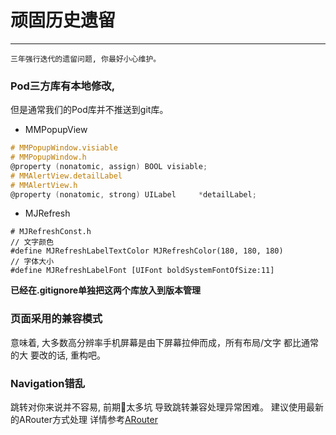 # 顽固历史遗留

---
```
三年强行迭代的遗留问题, 你最好小心维护。
```

### Pod三方库有本地修改,

但是通常我们的Pod库并不推送到git库。

- MMPopupView
```Objective-C
# MMPopupWindow.visiable
# MMPopupWindow.h 
@property (nonatomic, assign) BOOL visiable;
# MMAlertView.detailLabel
# MMAlertView.h
@property (nonatomic, strong) UILabel     *detailLabel;
```
- MJRefresh
```
# MJRefreshConst.h 
// 文字颜色
#define MJRefreshLabelTextColor MJRefreshColor(180, 180, 180)
// 字体大小
#define MJRefreshLabelFont [UIFont boldSystemFontOfSize:11]
```

**已经在.gitignore单独把这两个库放入到版本管理**

### 页面采用的兼容模式
意味着, 大多数高分辨率手机屏幕是由下屏幕拉伸而成，所有布局/文字 都比通常的大
要改的话, 重构吧。

### Navigation错乱
跳转对你来说并不容易, 前期太多坑 导致跳转兼容处理异常困难。
建议使用最新的ARouter方式处理
详情参考[ARouter](https://github.com/RogerAbyss/ARouter)
